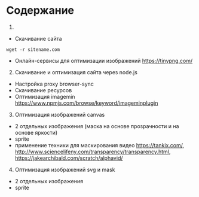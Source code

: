 # Содержание

1.
- Скачивание сайта
```
wget -r sitename.com
```

- Онлайн-сервисы для оптимизации изображений
https://tinypng.com/

2. Скачивание и оптимизация сайта через node.js
- Настройка proxy browser-sync
- Скачивание ресурсов
- Оптимизация imagemin https://www.npmjs.com/browse/keyword/imageminplugin

3. Оптимизация изображений canvas
- 2 отдельных изображения (маска на основе прозрачности и на основе яркости)
- sprite
- применение техники для маскирования видео
    https://tankix.com/,
    http://www.sciencelifeny.com/transparency/transparency.html,
    https://jakearchibald.com/scratch/alphavid/

4. Оптимизация изображений svg и mask
- 2 отдельных изображения
- sprite